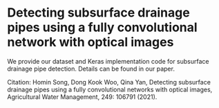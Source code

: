 # Detecting subsurface drainage pipes using a fully convolutional network with optical images
We provide our dataset and Keras implementation code for subsurface drainage pipe detection. Details can be found in our paper.

Citation: Homin Song, Dong Kook Woo, Qina Yan, Detecting subsurface drainage pipes using a fully convolutional networks with optical images, Agricultural Water Management, 249: 106791 (2021).
